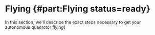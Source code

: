 # Flying {#part:Flying status=ready}
In this section, we'll describe the exact steps necessary to get your autonomous quadrotor flying!
